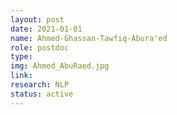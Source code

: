 ```yaml
---
layout: post
date: 2021-01-01
name: Ahmed-Ghassan-Tawfiq-Abura'ed
role: postdoc
type: 
img: Ahmed_AbuRaed.jpg
link: 
research: NLP
status: active
---
```


